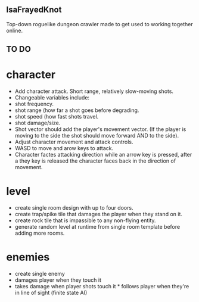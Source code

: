 ## IsaFrayedKnot
Top-down roguelike dungeon crawler made to get used to working together online.

## TO DO
# character
* Add character attack. Short range, relatively slow-moving shots. 
* Changeable variables include: 
 * shot frequency.
 * shot range (how far a shot goes before degrading.
 * shot speed (how fast shots travel.
 * shot damage/size.
 * Shot vector should add the player's movement vector. (If the player is 
moving to the side the shot should move forward AND to the side).
* Adjust character movement and attack controls.
 * WASD to move and arow keys to attack.
  * Character factes attacking direction while an arrow key is pressed, 
after a they key is released the character faces back in the direction of 
movement.
  
# level
 * create single room design with up to four doors.
 * create trap/spike tile that damages the player when they stand on it.
 * create rock tile that is impassible to any non-flying entity.
 * generate random level at runtime from single room template before 
adding more rooms.
  
# enemies
 * create single enemy
  *  damages player when they touch it
   * takes damage when player shots touch it
    * follows player when they're in line of sight (finite state AI)
